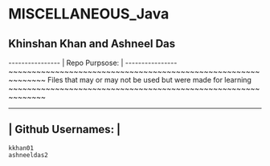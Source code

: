 # MISCELLANEOUS_Java
<h2> Khinshan Khan and Ashneel Das</h2>
 ----------------
| Repo Purpsose: |
 ----------------
~~~~~~~~~~~~~~~~~~~~~~~~~~~~~~~~~~~~~~~~~~~~~~~~~~~~~~~~~~~~~~
Files that may or may not be used but were made for learning
~~~~~~~~~~~~~~~~~~~~~~~~~~~~~~~~~~~~~~~~~~~~~~~~~~~~~~~~~~~~~~

 -------------------
| Github Usernames: |
 -------------------
 ~~~~~~~~
 kkhan01
 ashneeldas2
 ~~~~~~~~
